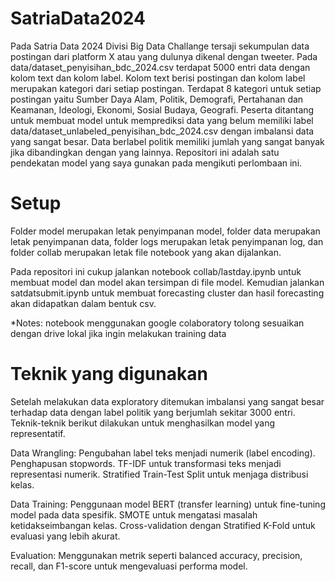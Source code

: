 # SatriaData2024

Pada Satria Data 2024 Divisi Big Data Challange tersaji sekumpulan data postingan dari platform X atau yang dulunya dikenal dengan tweeter. Pada data/dataset_penyisihan_bdc_2024.csv terdapat 5000 entri data dengan kolom text dan kolom label. Kolom text berisi postingan dan kolom label merupakan kategori dari setiap postingan. Terdapat 8 kategori untuk setiap postingan yaitu Sumber Daya Alam, Politik, Demografi, Pertahanan dan Keamanan, Ideologi, Ekonomi, Sosial Budaya, Geografi. Peserta ditantang untuk membuat model untuk memprediksi data yang belum memiliki label data/dataset_unlabeled_penyisihan_bdc_2024.csv dengan imbalansi data yang sangat besar. Data berlabel politik memiliki jumlah yang sangat banyak jika dibandingkan dengan yang lainnya. Repositori ini adalah satu pendekatan model yang saya gunakan pada mengikuti perlombaan ini.

# Setup
Folder model merupakan letak penyimpanan model, folder data merupakan letak penyimpanan data, folder logs merupakan letak penyimpanan log, dan folder collab merupakan letak file notebook yang akan dijalankan.

Pada repositori ini cukup jalankan notebook collab/lastday.ipynb untuk membuat model dan model akan tersimpan di file model. Kemudian jalankan satdatsubmit.ipynb untuk membuat forecasting cluster dan hasil forecasting akan didapatkan dalam bentuk csv. 


*Notes: notebook menggunakan google colaboratory tolong sesuaikan dengan drive lokal jika ingin melakukan training data

# Teknik yang digunakan
Setelah melakukan data exploratory ditemukan imbalansi yang sangat besar terhadap data dengan label politik yang berjumlah sekitar 3000 entri. Teknik-teknik berikut dilakukan untuk menghasilkan model yang representatif.

Data Wrangling:
  Pengubahan label teks menjadi numerik (label encoding).
  Penghapusan stopwords.
  TF-IDF untuk transformasi teks menjadi representasi numerik.
  Stratified Train-Test Split untuk menjaga distribusi kelas.

Data Training:
  Penggunaan model BERT (transfer learning) untuk fine-tuning model pada data spesifik.
  SMOTE untuk mengatasi masalah ketidakseimbangan kelas.
  Cross-validation dengan Stratified K-Fold untuk evaluasi yang lebih akurat.

Evaluation:
  Menggunakan metrik seperti balanced accuracy, precision, recall, dan F1-score untuk mengevaluasi performa model.
